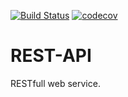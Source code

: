 [![Build Status](https://travis-ci.com/aarshinkov/REST-API.svg?branch=master)](https://travis-ci.com/aarshinkov/REST-API) [![codecov](https://codecov.io/gh/aarshinkov/REST-API/branch/master/graph/badge.svg)](https://codecov.io/gh/aarshinkov/REST-API)

# REST-API

RESTfull web service.